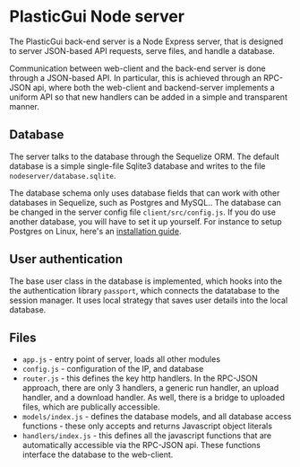 # PlasticGui Node server

The PlasticGui back-end server is a Node Express server, that is designed to server JSON-based API requests, serve files, and handle a database.

Communication between web-client and the back-end server is done through a JSON-based API. In particular, this is achieved through an RPC-JSON api, where both the web-client and backend-server implements a uniform API so that new handlers can be added in a simple and transparent manner.

## Database

The server talks to the database through the Sequelize ORM. The default database is a simple single-file Sqlite3 database and writes to the file `nodeserver/database.sqlite`.

The database schema only uses database fields that can work with other databases in Sequelize, such as Postgres and MySQL.. The database can be changed in the server config file `client/src/config.js`. If you do use another database, you will have to set it up yourself. For instance to setup Postgres on Linux, here's an [installation guide](https://www.digitalocean.com/community/tutorials/how-to-install-and-use-postgresql-on-ubuntu-16-04).

## User authentication

The base user class in the database is implemented, which hooks into the the authentication library `passport`, which connects the datatabase to the session manager. It uses local strategy that saves user details into the local database.

## Files

- `app.js` - entry point of server, loads all other modules
- `config.js` - configuration of the IP, and database
- `router.js` - this defines the key http handlers. In the RPC-JSON approach, there are only 3 handlers, a generic run handler, an upload handler, and a download handler. As well, there is a bridge to uploaded files, which are publically accessible.
- `models/index.js` - defines the database models, and all database access functions - these only accepts and returns Javascript object literals
- `handlers/index.js` - this defines all the javascript functions that are automatically accessible via the RPC-JSON api. These functions interface the database to the web-client.




